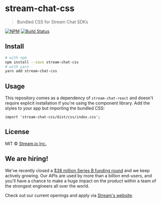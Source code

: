 # stream-chat-css

> Bundled CSS for Stream Chat SDKs

[![NPM](https://img.shields.io/npm/v/stream-chat-css.svg)](https://www.npmjs.com/package/stream-chat-css)
[![Build Status](https://travis-ci.org/GetStream/stream-chat-css.svg?branch=main)](https://travis-ci.org/GetStream/stream-chat-css)

## Install

```bash
# with npm
npm install --save stream-chat-css
# with yarn
yarn add stream-chat-css
```

## Usage

This repository comes as a dependency of `stream-chat-react` and doesn't require explicit installation if you're using the component library. Add the styles to your app but importing the bundled CSS:

```tsx
import 'stream-chat-css/dist/css/index.css';
```

## License

MIT © [Stream.io Inc.](https://getstream.io)

## We are hiring!

We've recently closed a [$38 million Series B funding round](https://techcrunch.com/2021/03/04/stream-raises-38m-as-its-chat-and-activity-feed-apis-power-communications-for-1b-users/) and we keep actively growing.
Our APIs are used by more than a billion end-users, and you'll have a chance to make a huge impact on the product within a team of the strongest engineers all over the world.

Check out our current openings and apply via [Stream's website](https://getstream.io/team/#jobs).
